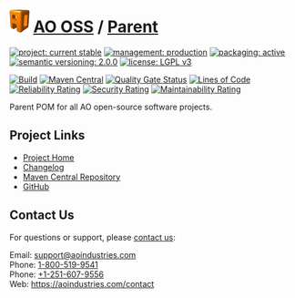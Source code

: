 # [<img src="ao-logo.png" alt="AO Logo" width="35" height="40">](https://github.com/ao-apps) [AO OSS](https://github.com/ao-apps/ao-oss) / [Parent](https://github.com/ao-apps/ao-oss-parent)

[![project: current stable](https://oss.aoapps.com/ao-badges/project-current-stable.svg)](https://aoindustries.com/life-cycle#project-current-stable)
[![management: production](https://oss.aoapps.com/ao-badges/management-production.svg)](https://aoindustries.com/life-cycle#management-production)
[![packaging: active](https://oss.aoapps.com/ao-badges/packaging-active.svg)](https://aoindustries.com/life-cycle#packaging-active)  
[![semantic versioning: 2.0.0](https://oss.aoapps.com/ao-badges/semver-2.0.0.svg)](http://semver.org/spec/v2.0.0.html)
[![license: LGPL v3](https://oss.aoapps.com/ao-badges/license-lgpl-3.0.svg)](https://www.gnu.org/licenses/lgpl-3.0)

[![Build](https://github.com/ao-apps/ao-oss-parent/workflows/Build/badge.svg?branch=master)](https://github.com/ao-apps/ao-oss-parent/actions?query=workflow%3ABuild)
[![Maven Central](https://maven-badges.herokuapp.com/maven-central/com.aoapps/ao-oss-parent/badge.svg)](https://maven-badges.herokuapp.com/maven-central/com.aoapps/ao-oss-parent)
[![Quality Gate Status](https://sonarcloud.io/api/project_badges/measure?branch=master&project=com.aoapps%3Aao-oss-parent&metric=alert_status)](https://sonarcloud.io/dashboard?branch=master&id=com.aoapps%3Aao-oss-parent)
[![Lines of Code](https://sonarcloud.io/api/project_badges/measure?branch=master&project=com.aoapps%3Aao-oss-parent&metric=ncloc)](https://sonarcloud.io/component_measures?branch=master&id=com.aoapps%3Aao-oss-parent&metric=ncloc)  
[![Reliability Rating](https://sonarcloud.io/api/project_badges/measure?branch=master&project=com.aoapps%3Aao-oss-parent&metric=reliability_rating)](https://sonarcloud.io/component_measures?branch=master&id=com.aoapps%3Aao-oss-parent&metric=Reliability)
[![Security Rating](https://sonarcloud.io/api/project_badges/measure?branch=master&project=com.aoapps%3Aao-oss-parent&metric=security_rating)](https://sonarcloud.io/component_measures?branch=master&id=com.aoapps%3Aao-oss-parent&metric=Security)
[![Maintainability Rating](https://sonarcloud.io/api/project_badges/measure?branch=master&project=com.aoapps%3Aao-oss-parent&metric=sqale_rating)](https://sonarcloud.io/component_measures?branch=master&id=com.aoapps%3Aao-oss-parent&metric=Maintainability)

Parent POM for all AO open-source software projects.

## Project Links
* [Project Home](https://oss.aoapps.com/parent/)
* [Changelog](https://oss.aoapps.com/parent/changelog)
* [Maven Central Repository](https://search.maven.org/artifact/com.aoapps/ao-oss-parent)
* [GitHub](https://github.com/ao-apps/ao-oss-parent)

## Contact Us
For questions or support, please [contact us](https://aoindustries.com/contact):

Email: [support@aoindustries.com](mailto:support@aoindustries.com)  
Phone: [1-800-519-9541](tel:1-800-519-9541)  
Phone: [+1-251-607-9556](tel:+1-251-607-9556)  
Web: https://aoindustries.com/contact
